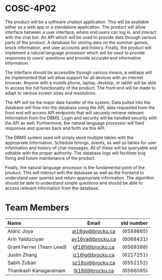 # COSC-4P02
The product will be a software chatbot application. This will be available either as a web app or a standalone application. The product will allow interface between a user interface, where end users can log in, and interact with the chat bot. An API which will be used to provide data through various parts of the product. A database for storing data on the summer games, brock information, and user accounts and history. Finally, the product will implement a natural language processor which will be used to provide responses to users' questions and provide accurate and informative information.

The interface should be accessible through various means, a webapp will be implemented that will allow support for all devices with an internet browser. Anyone with a mobile phone, laptop, desktop, or tablet will be able to access the full functionality of the product. The front end will be made to adapt to various screen sizes and resolutions.

The API will be the major data handler of the system. Data pulled into the database will flow into the database using the API, data requested from the front end will access API endpoints that will securely retrieve relevant information from the DBMS. Login and security will be handled security with the API as well. Furthermore, the natural language processor will feed responses and queries back and forth via this API. 

The DBMS system used will simply store multiple tables with the appropriate information. Schedule timings, events, as well as tables for user information and history of chat messages. All of these will be queryable and editable with the proper authority. The database logs will facilitate bug fixing and future maintenance of the product.

Finally, the natural language processor is the fundamental point of the product. This will interact with the database as well as the frontend to understand user queries and return appropriate information. The algorithm should be able to understand simple questions and should be able to access relevant information from the database. 


# Team Members
| Name                      | Email             | std number            |
| :---                      |    :----:         |          ---:         |
| Aldric Joya               | aj18gv@brocku.ca  | (6589865)             |
| Arin Yaldizciyan          | ay16va@brocku.ca  | (6068431)             |
| Grant Ferrier (Team Lead) | gf18fi@brocku.ca  | (6569388)             |
| Justin Zhang              | jz16ig@brocku.ca  | (6217251)             |
| Sabih Zubair              | sz18oj@brocku.ca  | (6552152)             |
| Thanikash Kanagaratnam    | tk18il@brocku.ca  | (6586085)             |
